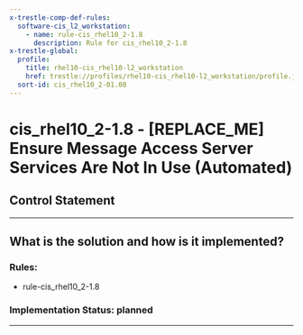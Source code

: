 ```yaml
---
x-trestle-comp-def-rules:
  software-cis_l2_workstation:
    - name: rule-cis_rhel10_2-1.8
      description: Rule for cis_rhel10_2-1.8
x-trestle-global:
  profile:
    title: rhel10-cis_rhel10-l2_workstation
    href: trestle://profiles/rhel10-cis_rhel10-l2_workstation/profile.json
  sort-id: cis_rhel10_2-01.08
---
```


# cis_rhel10_2-1.8 - \[REPLACE_ME\] Ensure Message Access Server Services Are Not In Use (Automated)

## Control Statement

______________________________________________________________________

## What is the solution and how is it implemented?

<!-- For implementation status enter one of: implemented, partial, planned, alternative, not-applicable -->

<!-- Note that the list of rules under ### Rules: is read-only and changes will not be captured after assembly to JSON -->

<!-- Add control implementation description here for control: cis_rhel10_2-1.8 -->

### Rules:

  - rule-cis_rhel10_2-1.8

### Implementation Status: planned

______________________________________________________________________
